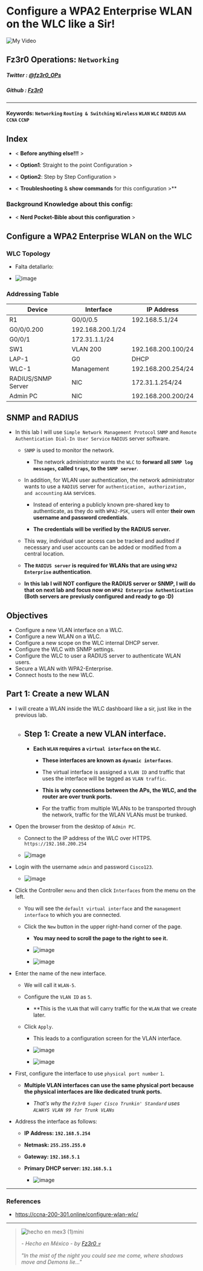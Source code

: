 
# Configure a WPA2 Enterprise WLAN on the WLC like a Sir!

![My Video](https://user-images.githubusercontent.com/94720207/165892585-b830998d-d7c5-43b4-a3ad-f71a07b9077e.gif)

## Fz3r0 Operations: `Networking`

##### Twitter  : [@fz3r0_OPs](https://twitter.com/Fz3r0_OPs) 
##### Github  : [Fz3r0](https://github.com/fz3r0) 

---

#### Keywords: `Networking` `Routing & Switching` `Wireless` `WLAN` `WLC` `RADIUS` `AAA` `CCNA` `CCNP` 
  
## Index

- < **Before anything else!!!** >

- < **Option1**: Straight to the point Configuration >

- < **Option2**: Step by Step Configuration >

- < **Troubleshooting** & **show commands** for this configuration >** 

### Background Knowledge about this config:

- < **Nerd Pocket-Bible about this configuration** >

## Configure a WPA2 Enterprise WLAN on the WLC

### WLC Topology

- Falta detallarlo:

- ![image](https://user-images.githubusercontent.com/94720207/172326073-8e9a3773-dc92-4166-b432-1ce519b1369f.png)

### Addressing Table

| **Device**         | **Interface**     | **IP Address**      |
|--------------------|-------------------|---------------------|
| R1                 | G0/0/0.5          | 192.168.5.1/24      |
| G0/0/0.200         | 192.168.200.1/24  |                     |
| G0/0/1             | 172.31.1.1/24     |                     |
| SW1                | VLAN 200          | 192.168.200.100/24  |
| LAP-1              | G0                | DHCP                |
| WLC-1              | Management        | 192.168.200.254/24  |
| RADIUS/SNMP Server | NIC               | 172.31.1.254/24     |
| Admin PC           | NIC               | 192.168.200.200/24  |

## SNMP and RADIUS

- In this lab I will use `Simple Network Management Protocol` `SNMP` and `Remote Authentication Dial-In User Service` `RADIUS` server software. 

    - `SNMP` is used to monitor the network. 
    
        - The network administrator wants the `WLC` to **forward all `SNMP log messages`, called `traps`, to the `SNMP server`**.

    - In addition, for WLAN user authentication, the network administrator wants to use a `RADIUS` server for `authentication, authorization, and accounting` `AAA` services. 
    
        - Instead of entering a publicly known pre-shared key to authenticate, as they do with `WPA2-PSK`, users will enter **their own username and password credentials**. 
    
        - **The credentials will be verified by the RADIUS server.** 
        
    - This way, individual user access can be tracked and audited if necessary and user accounts can be added or modified from a central location. 
    
    - **The `RADIUS server` is required for WLANs that are using `WPA2 Enterprise` authentication**.
    
    - **In this lab I will NOT configure the RADIUS server or SNMP, I will do that on next lab and focus now on `WPA2 Enterprise Authentication` (Both servers are previusly configured and ready to go :D)**

## Objectives

- Configure a new VLAN interface on a WLC.
- Configure a new WLAN on a WLC.
- Configure a new scope on the WLC internal DHCP server.
- Configure the WLC with SNMP settings.
- Configure the WLC to user a RADIUS server to authenticate WLAN users.
- Secure a WLAN with WPA2-Enterprise.
- Connect hosts to the new WLC.

## Part 1: Create a new WLAN

- I will create a WLAN inside the WLC dashboard like a sir, just like in the previous lab. 

    - ## Step 1: Create a new VLAN interface.

        - **Each `WLAN` requires a `virtual interface` on the `WLC`.** 
        
            - **These interfaces are known as `dynamic interfaces`**. 
            
            - The virtual interface is assigned a `VLAN ID` and traffic that uses the interface will be tagged as `VLAN traffic`. 
            
            - **This is why connections between the APs, the WLC, and the router are over trunk ports.** 
            
            - For the traffic from multiple WLANs to be transported through the network, traffic for the WLAN VLANs must be trunked.

- Open the browser from the desktop of `Admin PC`. 

    - Connect to the IP address of the WLC over HTTPS. `https://192.168.200.254`
    
    - ![image](https://user-images.githubusercontent.com/94720207/172330898-413724fc-7491-4ab0-ae00-01e11310d758.png)
 
- Login with the username `admin` and password `Cisco123`.

    - ![image](https://user-images.githubusercontent.com/94720207/172331931-d44136ad-43af-422e-9bfe-08e40c8915e1.png)

- Click the Controller `menu` and then click `Interfaces` from the menu on the left. 

    - You will see the `default virtual interface` and the `management interface` to which you are connected.

    - Click the `New` button in the upper right-hand corner of the page. 
    
        - **You may need to scroll the page to the right to see it.**
        
        - ![image](https://user-images.githubusercontent.com/94720207/172333193-70b89efb-44e4-4efb-93ab-96b9805175bc.png)
        
        - ![image](https://user-images.githubusercontent.com/94720207/172333409-7076403f-7190-47dc-917c-41af01c42b62.png)

- Enter the name of the new interface. 

    - We will call it `WLAN-5`. 
    
    - Configure the `VLAN ID` as `5`. 
    
        - **This is the `VLAN` that will carry traffic for the `WLAN` that we create later. 
        
    - Click `Apply`. 
    
        - This leads to a configuration screen for the VLAN interface.
        
        - ![image](https://user-images.githubusercontent.com/94720207/172334030-30cc4da1-1f54-4b3d-91bc-7ff58a101369.png)

        - ![image](https://user-images.githubusercontent.com/94720207/172334177-b7b90e17-ed4f-4786-af33-9b1692edc1af.png)

- First, configure the interface to use `physical port number` `1`. 

    - **Multiple VLAN interfaces can use the same physical port because the physical interfaces are like dedicated trunk ports.**
    
        - _That's why the `Fz3r0 Super Cisco Trunkin' Standard` uses `ALWAYS VLAN 99 for Trunk VLANs`_ 

- Address the interface as follows:

    - **IP Address: `192.168.5.254`**
    - **Netmask: `255.255.255.0`**
    - **Gateway: `192.168.5.1`**
    - **Primary DHCP server: `192.168.5.1`**
    
        - ![image](https://user-images.githubusercontent.com/94720207/172335214-653f1f8c-bdf2-45c5-bb40-21ade6bc8e3d.png)
 



 




 
---

### References

- https://ccna-200-301.online/configure-wlan-wlc/

---

> ![hecho en mex3 (1)mini](https://user-images.githubusercontent.com/94720207/163919294-2754caa3-c98c-4df3-b782-00703e4d3343.png)
>
> _- Hecho en México - by [Fz3r0 💀](https://github.com/Fz3r0/)_ 
>
> _"In the mist of the night you could see me come, where shadows move and Demons lie..."_ 
